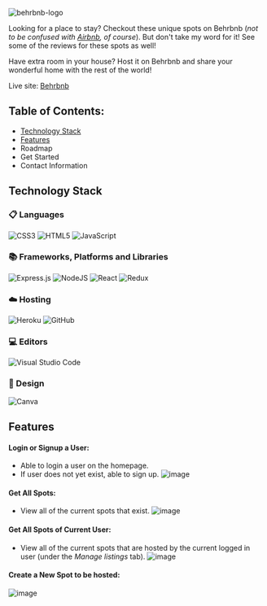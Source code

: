 ![behrbnb-logo](https://media.discordapp.net/attachments/992922379682599084/1020896309265309736/behr.png?width=863&height=180)

Looking for a place to stay? Checkout these unique spots on Behrbnb (*not to be confused with [Airbnb](https://www.airbnb.com/), of course*). 
But don't take my word for it! See some of the reviews for these spots as well!

Have extra room in your house? Host it on Behrbnb and share your wonderful home with the rest of the world!

Live site: [Behrbnb](https://behrbnb.herokuapp.com/) 

## Table of Contents:
- [Technology Stack](https://github.com/amanduhkv/Behrbnb/edit/main/README.md#technology-stack)
- [Features](https://github.com/amanduhkv/Behrbnb/edit/main/README.md#features)
- Roadmap
- Get Started
- Contact Information

## Technology Stack
### 📋 Languages
![CSS3](https://img.shields.io/badge/css3-%231572B6.svg?style=for-the-badge&logo=css3&logoColor=white)
![HTML5](https://img.shields.io/badge/html5-%23E34F26.svg?style=for-the-badge&logo=html5&logoColor=white)
![JavaScript](https://img.shields.io/badge/javascript-%23323330.svg?style=for-the-badge&logo=javascript&logoColor=%23F7DF1E)

### 📚 Frameworks, Platforms and Libraries
![Express.js](https://img.shields.io/badge/express.js-%23404d59.svg?style=for-the-badge&logo=express&logoColor=%2361DAFB)
![NodeJS](https://img.shields.io/badge/node.js-6DA55F?style=for-the-badge&logo=node.js&logoColor=white)
![React](https://img.shields.io/badge/react-%2320232a.svg?style=for-the-badge&logo=react&logoColor=%2361DAFB)
![Redux](https://img.shields.io/badge/redux-%23593d88.svg?style=for-the-badge&logo=redux&logoColor=white)

### ☁️ Hosting
![Heroku](https://img.shields.io/badge/heroku-%23430098.svg?style=for-the-badge&logo=heroku&logoColor=white)
![GitHub](https://img.shields.io/badge/github-%23121011.svg?style=for-the-badge&logo=github&logoColor=white)

### 💻 Editors
![Visual Studio Code](https://img.shields.io/badge/Visual%20Studio%20Code-0078d7.svg?style=for-the-badge&logo=visual-studio-code&logoColor=white)

### 🎨 Design
![Canva](https://img.shields.io/badge/Canva-%2300C4CC.svg?style=for-the-badge&logo=Canva&logoColor=white)


## Features
#### Login or Signup a User: 
- Able to login a user on the homepage.
- If user does not yet exist, able to sign up.
![image](https://user-images.githubusercontent.com/105696861/192137635-438ec327-f160-4ee4-91d8-a76e4db6b4b6.png)

#### Get All Spots:
- View all of the current spots that exist.
![image](https://user-images.githubusercontent.com/105696861/192137738-6c32a123-16bd-48b5-9568-aedd31d89511.png)

#### Get All Spots of Current User:
- View all of the current spots that are hosted by the current logged in user (under the *Manage listings* tab).
![image](https://user-images.githubusercontent.com/105696861/192137885-4aaa7309-39b8-46d8-be0c-f4bba790e8bc.png)

#### Create a New Spot to be hosted:
![image](https://user-images.githubusercontent.com/105696861/192137984-950c8b96-6f9c-49bb-bfb0-9fb9dae6114f.png)


